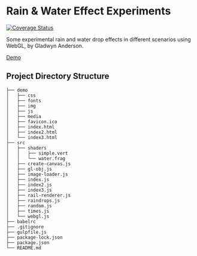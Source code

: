 
# Rain & Water Effect Experiments

[![Coverage Status](https://coveralls.io/repos/github/smartdev00/Rainy-Portfolio/badge.svg?branch=main)](https://coveralls.io/github/smartdev00/Rainy-Portfolio?branch=main)

Some experimental rain and water drop effects in different scenarios using WebGL, by Gladwyn Anderson.

[Demo](https://rainy-portfolio-sigma.vercel.app)

## Project Directory Structure
```
├── demo
│   ├── css
│   ├── fonts
│   ├── img
│   ├── js
│   ├── media
│   ├── favicon.ico
│   ├── index.html
│   ├── index2.html
│   └── index3.html
├── src
│   ├── shaders
│   │   ├── simple.vert
│   │   └── water.frag
│   ├── create-canvas.js
│   ├── gl-obj.js
│   ├── image-loader.js
│   ├── index.js
│   ├── index2.js
│   ├── index3.js
│   ├── rail-renderer.js
│   ├── raindrops.js
│   ├── random.js
│   ├── times.js
│   └── webgl.js
├── babelrc
├── .gitignore
├── gulpfile.js
├── package-lock.json
├── package.json
└── README.md
```